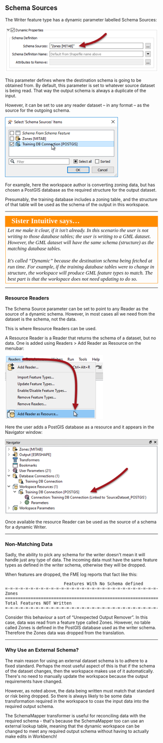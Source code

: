 ## Schema Sources ##

The Writer feature type has a dynamic parameter labelled Schema Sources:

![](./Images/4.043.DynamicWriterSchemaSourceParameter.png)

This parameter defines where the destination schema is going to be obtained from. By default, this parameter is set to whatever source dataset is being read. That way the output schema is always a duplicate of the input.

However, it can be set to use any reader dataset – in any format – as the source for the outgoing schema. 

![](./Images/4.044.DynamicWriterSchemaSourceSelect.png)

For example, here the workspace author is converting zoning data, but has chosen a PostGIS database as the required structure for the output dataset.

Presumably, the training database includes a zoning table, and the structure of that table will be used as the schema of the output in this workspace.


---

<table style="border-spacing: 0px">
<tr>
<td style="vertical-align:middle;background-color:darkorange;border: 2px solid darkorange">
<i class="fa fa-quote-left fa-lg fa-pull-left fa-fw" style="color:white;padding-right: 12px;vertical-align:text-top"></i>
<span style="color:white;font-size:x-large;font-weight: bold;font-family:serif">Sister Intuitive says…</span>
</td>
</tr>

<tr>
<td style="border: 1px solid darkorange">
<span style="font-family:serif; font-style:italic; font-size:larger">
Let me make it clear, if it isn't already. In this scenario the user is not writing to those database tables; the user is writing to a GML dataset. However, the GML dataset will have the same schema (structure) as the matching database tables.
<br><br>
It's called “Dynamic” because the destination schema being fetched at run time. For example, if the training database tables were to change in structure, the workspace will produce GML feature types to match. The best part is that the workspace does not need updating to do so.
</span>
</td>
</tr>
</table>

---

### Resource Readers ###

The Schema Source parameter can be set to point to any Reader as the source of a dynamic schema. However, in most cases all we need from the dataset is the schema, not the data. 

This is where Resource Readers can be used.

A Resource Reader is a Reader that returns the schema of a dataset, but no data. One is added using Readers > Add Reader as Resource on the menubar:

![](./Images/4.045.AddReaderAsResourceMenu.png)

Here the user adds a PostGIS database as a resource and it appears in the Navigator window:

![](./Images/4.046.ReaderAsResourceNavigator.png)

Once available the resource Reader can be used as the source of a schema for a dynamic Writer.

---

### Non-Matching Data ###

Sadly, the ability to pick any schema for the writer doesn't mean it will handle just any type of data. The incoming data must have the same feature types as defined in the writer schema, otherwise they will be dropped. 

When features are dropped, the FME log reports that fact like this:

<pre>
                       Features With No Schema defined
=-=-=-=-=-=-=-=-=-=-=-=-=-=-=-=-=-=-=-=-=-=-=-=-=-=-=-=-=-=-=-=-=-=-=-=-=-=-=-
Zones                                                                      416
==============================================================================
Total Features NOT Written                                                 416
=-=-=-=-=-=-=-=-=-=-=-=-=-=-=-=-=-=-=-=-=-=-=-=-=-=-=-=-=-=-=-=-=-=-=-=-=-=-=-
</pre>

Consider this behaviour a sort of “Unexpected Output Remover”. In this case, data was read from a feature type called Zones. However, no table called Zones is defined in the PostGIS database used as the writer schema. Therefore the Zones data was dropped from the translation. 

---

### Why Use an External Schema? ###

The main reason for using an external dataset schema is to adhere to a fixed standard. Perhaps the most useful aspect of this is that if the schema of the dataset changes, then the workspace makes use of it automatically. There's no need to manually update the workspace because the output requirements have changed.

However, as noted above, the data being written must match that standard or risk being dropped. So there is always likely to be some data transformation required in the workspace to coax the input data into the required output schema.

The SchemaMapper transformer is useful for reconciling data with the required schema - that's because the SchemaMapper too can use an external lookup table, meaning that the dynamic workspace can be changed to meet any required output schema without having to actually make edits in Workbench!
